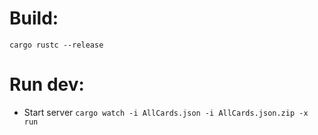 # Build:
`cargo rustc --release`

# Run dev:
- Start server `cargo watch -i AllCards.json -i AllCards.json.zip -x run`
